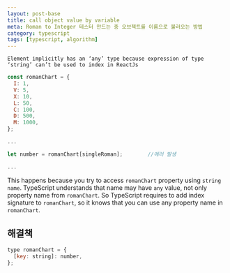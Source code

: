 ```yaml
---
layout: post-base
title: call object value by variable
meta: Roman to Integer 테스터 만드는 중 오브젝트를 이름으로 불러오는 방법
category: typescript
tags: [typescript, algorithm]
---
```


```text
Element implicitly has an ‘any’ type because expression of type ‘string’ can’t be used to index in ReactJs
```

```js
const romanChart = {
  I: 1,
  V: 5,
  X: 10,
  L: 50,
  C: 100,
  D: 500,
  M: 1000,
};

...

let number = romanChart[singleRoman];        //에러 발생

...


```

This happens because you try to access `romanChart` property using `string name`. TypeScript understands that name may have `any` value, not only property name from `romanChart`. So TypeScript requires to add index signature to `romanChart`, so it knows that you can use any property name in `romanChart`.

## 해결책

```js
type romanChart = {
  [key: string]: number,
};
```
